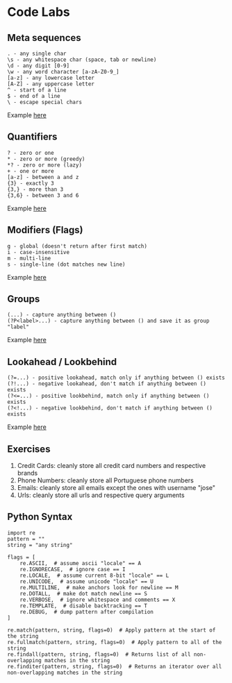 # Code Labs

Meta sequences
----------
    . - any single char
    \s - any whitespace char (space, tab or newline)
    \d - any digit [0-9]
    \w - any word character [a-zA-Z0-9_]
    [a-z] - any lowercase letter
    [A-Z] - any uppercase letter
    ^ - start of a line
    $ - end of a line
    \ - escape special chars 
Example [here](https://regex101.com/r/DU3lN1/1)

Quantifiers
----------
    ? - zero or one
    * - zero or more (greedy)
    *? - zero or more (lazy)
    + - one or more
    [a-z] - between a and z
    {3} - exactly 3
    {3,} - more than 3
    {3,6} - between 3 and 6
Example [here](https://regex101.com/r/DU3lN1/3)

Modifiers (Flags)
----------
    g - global (doesn't return after first match)
    i - case-insensitive
    m - multi-line
    s - single-line (dot matches new line)
    
Example [here](https://regex101.com/r/DU3lN1/7)

Groups
----------
    (...) - capture anything between ()
    (?P<label>...) - capture anything between () and save it as group "label"
Example [here](https://regex101.com/r/DU3lN1/4)

Lookahead / Lookbehind
----------
    (?=...) - positive lookahead, match only if anything between () exists
    (?!...) - negative lookahead, don't match if anything between () exists
    (?<=...) - positive lookbehind, match only if anything between () exists
    (?<!...) - negative lookbehind, don't match if anything between () exists
Example [here](https://regex101.com/r/DU3lN1/6)

Exercises
----------
1. Credit Cards: cleanly store all credit card numbers and respective brands
2. Phone Numbers: cleanly store all Portuguese phone numbers
3. Emails: cleanly store all emails except the ones with username "jose"
4. Urls: cleanly store all urls and respective query arguments

Python Syntax
----------

    import re
    pattern = ""
    string = "any string"

    flags = [
        re.ASCII,  # assume ascii "locale" == A
        re.IGNORECASE,  # ignore case == I
        re.LOCALE,  # assume current 8-bit "locale" == L
        re.UNICODE,  # assume unicode "locale" == U
        re.MULTILINE,  # make anchors look for newline == M
        re.DOTALL,  # make dot match newline == S
        re.VERBOSE,  # ignore whitespace and comments == X
        re.TEMPLATE,  # disable backtracking == T
        re.DEBUG,  # dump pattern after compilation
    ]

    re.match(pattern, string, flags=0)  # Apply pattern at the start of the string
    re.fullmatch(pattern, string, flags=0)  # Apply pattern to all of the string
    re.findall(pattern, string, flags=0)  # Returns list of all non-overlapping matches in the string
    re.finditer(pattern, string, flags=0)  # Returns an iterator over all non-overlapping matches in the string
